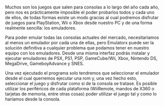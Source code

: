 Muchos son los juegos que salen para consolas a lo largo del año cada año, pero nos es prácticamente imposible el poder probarlos todos y cada uno de ellos, de todas formas existe un modo gracias al cual podremos disfrutar de juegos para PlayStation, Wii o Xbox desde nuestro PC y de una forma realmente sencilla: los emuladores.

Para poder emular todas las consolas actuales del mercado, necesitaríamos al menos un emulador por cada una de ellas, pero Emulatorx puede ser la solución definitiva a cualquier problema que podamos tener en nuestro equipo con los emuladores. Desde una misma interfaz podrás instalar y ejecutar emuladores de PSX, PS1, PSP, GameCube/Wii, Xbox, Nintendo DS, MegaDrive, GameboyAdvance y SNES.

Una vez ejecutado el programa solo tendremos que seleccionar el emulador desde el cual querremos ejecutar una rom y, una vez hecho esto, seleccionar el juego y disfrutar como si de la consola se tratase. Es posible utilizar los periféricos de cada plataforma (WiiRemote, mandos de X360 o tarjetas de memoria, entre otras cosas) poder utilizar el juego tal y como lo haríamos desde la consola.
